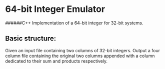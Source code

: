 # 64-bit Integer Emulator
######C++ Implementation of a 64-bit integer for 32-bit systems.

## Basic structure:
Given an input file containing two columns of 32-bit integers. Output a four column file containing the original two columns appended with a column dedicated to their sum and products respectively.